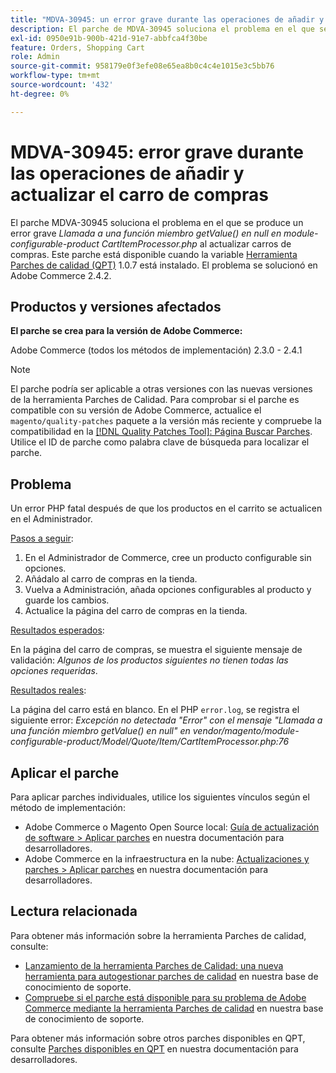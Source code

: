 ```yaml
---
title: "MDVA-30945: un error grave durante las operaciones de añadir y actualizar el carro de compras"
description: El parche de MDVA-30945 soluciona el problema en el que se produce un error grave *Call to a member function getValue() on null en module-configurable-product CartItemProcessor.php* al actualizar los carros de compras. Este parche está disponible cuando está instalada la [Quality Patches Tool (QPT)](/help/announcements/adobe-commerce-announcements/magento-quality-patches-released-new-tool-to-self-serve-quality-patches.md) 1.0.7. El problema se solucionó en Adobe Commerce 2.4.2.
exl-id: 0950e91b-900b-421d-91e7-abbfca4f30be
feature: Orders, Shopping Cart
role: Admin
source-git-commit: 958179e0f3efe08e65ea8b0c4c4e1015e3c5bb76
workflow-type: tm+mt
source-wordcount: '432'
ht-degree: 0%

---
```


# MDVA-30945: error grave durante las operaciones de añadir y actualizar el carro de compras

El parche MDVA-30945 soluciona el problema en el que se produce un error grave *Llamada a una función miembro getValue() en null en module-configurable-product CartItemProcessor.php* al actualizar carros de compras. Este parche está disponible cuando la variable [Herramienta Parches de calidad (QPT)](/help/announcements/adobe-commerce-announcements/magento-quality-patches-released-new-tool-to-self-serve-quality-patches.md) 1.0.7 está instalado. El problema se solucionó en Adobe Commerce 2.4.2.

## Productos y versiones afectados

**El parche se crea para la versión de Adobe Commerce:**

Adobe Commerce (todos los métodos de implementación) 2.3.0 - 2.4.1

>[!NOTE]
>
>El parche podría ser aplicable a otras versiones con las nuevas versiones de la herramienta Parches de Calidad. Para comprobar si el parche es compatible con su versión de Adobe Commerce, actualice el `magento/quality-patches` paquete a la versión más reciente y compruebe la compatibilidad en la [[!DNL Quality Patches Tool]: Página Buscar Parches](https://devdocs.magento.com/quality-patches/tool.html#patch-grid). Utilice el ID de parche como palabra clave de búsqueda para localizar el parche.

## Problema

Un error PHP fatal después de que los productos en el carrito se actualicen en el Administrador.

<u>Pasos a seguir</u>:

1. En el Administrador de Commerce, cree un producto configurable sin opciones.
1. Añádalo al carro de compras en la tienda.
1. Vuelva a Administración, añada opciones configurables al producto y guarde los cambios.
1. Actualice la página del carro de compras en la tienda.

<u>Resultados esperados</u>:

En la página del carro de compras, se muestra el siguiente mensaje de validación: *Algunos de los productos siguientes no tienen todas las opciones requeridas*.

<u>Resultados reales</u>:

La página del carro está en blanco. En el PHP `error.log`, se registra el siguiente error: *Excepción no detectada &quot;Error&quot; con el mensaje &quot;Llamada a una función miembro getValue() en null&quot; en vendor/magento/module-configurable-product/Model/Quote/Item/CartItemProcessor.php:76*

## Aplicar el parche

Para aplicar parches individuales, utilice los siguientes vínculos según el método de implementación:

* Adobe Commerce o Magento Open Source local: [Guía de actualización de software > Aplicar parches](https://devdocs.magento.com/guides/v2.4/comp-mgr/patching/mqp.html) en nuestra documentación para desarrolladores.
* Adobe Commerce en la infraestructura en la nube: [Actualizaciones y parches > Aplicar parches](https://devdocs.magento.com/cloud/project/project-patch.html) en nuestra documentación para desarrolladores.

## Lectura relacionada

Para obtener más información sobre la herramienta Parches de calidad, consulte:

* [Lanzamiento de la herramienta Parches de Calidad: una nueva herramienta para autogestionar parches de calidad](/help/announcements/adobe-commerce-announcements/magento-quality-patches-released-new-tool-to-self-serve-quality-patches.md) en nuestra base de conocimiento de soporte.
* [Compruebe si el parche está disponible para su problema de Adobe Commerce mediante la herramienta Parches de calidad](/help/support-tools/patches-available-in-qpt-tool/check-patch-for-magento-issue-with-magento-quality-patches.md) en nuestra base de conocimiento de soporte.

Para obtener más información sobre otros parches disponibles en QPT, consulte [Parches disponibles en QPT](https://devdocs.magento.com/quality-patches/tool.html#patch-grid) en nuestra documentación para desarrolladores.
